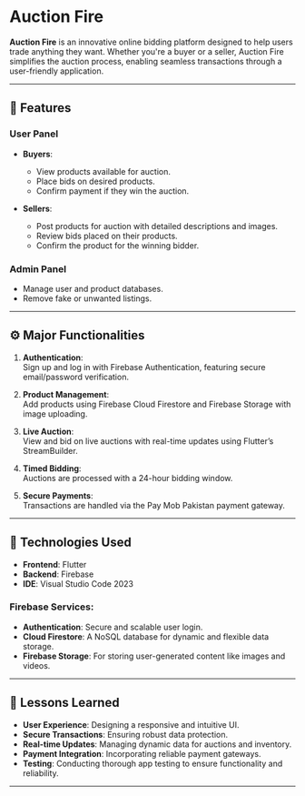 # Auction Fire

**Auction Fire** is an innovative online bidding platform designed to help users trade anything they want. Whether you're a buyer or a seller, Auction Fire simplifies the auction process, enabling seamless transactions through a user-friendly application.

---

## 🚀 Features

### User Panel
- **Buyers**:  
  - View products available for auction.
  - Place bids on desired products.
  - Confirm payment if they win the auction.

- **Sellers**:  
  - Post products for auction with detailed descriptions and images.
  - Review bids placed on their products.
  - Confirm the product for the winning bidder.

### Admin Panel
- Manage user and product databases.
- Remove fake or unwanted listings.

---

## ⚙️ Major Functionalities
1. **Authentication**:  
   Sign up and log in with Firebase Authentication, featuring secure email/password verification.

2. **Product Management**:  
   Add products using Firebase Cloud Firestore and Firebase Storage with image uploading.

3. **Live Auction**:  
   View and bid on live auctions with real-time updates using Flutter’s StreamBuilder.

4. **Timed Bidding**:  
   Auctions are processed with a 24-hour bidding window.

5. **Secure Payments**:  
   Transactions are handled via the Pay Mob Pakistan payment gateway.

---

## 🔧 Technologies Used

- **Frontend**: Flutter  
- **Backend**: Firebase  
- **IDE**: Visual Studio Code 2023  

### Firebase Services:
- **Authentication**: Secure and scalable user login.
- **Cloud Firestore**: A NoSQL database for dynamic and flexible data storage.
- **Firebase Storage**: For storing user-generated content like images and videos.

---

## 📖 Lessons Learned
- **User Experience**: Designing a responsive and intuitive UI.
- **Secure Transactions**: Ensuring robust data protection.
- **Real-time Updates**: Managing dynamic data for auctions and inventory.
- **Payment Integration**: Incorporating reliable payment gateways.
- **Testing**: Conducting thorough app testing to ensure functionality and reliability.

---
